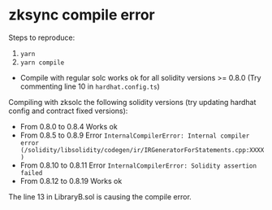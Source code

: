 # zksync compile error

Steps to reproduce:
1. `yarn`
2. `yarn compile`

- Compile with regular solc works ok for all solidity versions >= 0.8.0  (Try commenting line 10 in `hardhat.config.ts`)

Compiling with zksolc the following solidity versions (try updating hardhat config and contract fixed versions):
- From 0.8.0 to 0.8.4 Works ok
- From 0.8.5 to 0.8.9 Error `InternalCompilerError: Internal compiler error (/solidity/libsolidity/codegen/ir/IRGeneratorForStatements.cpp:XXXX)`
- From 0.8.10 to 0.8.11 Error `InternalCompilerError: Solidity assertion failed`
- From 0.8.12 to 0.8.19 Works ok


The line 13 in LibraryB.sol is causing the compile error.
